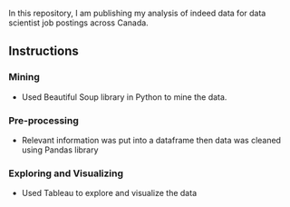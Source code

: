 In this repository, I am publishing my analysis of indeed data for data scientist job postings across Canada.

## Instructions

### Mining
* Used Beautiful Soup library in Python to mine the data.

### Pre-processing
* Relevant information was put into a dataframe then data was cleaned using Pandas library

### Exploring and Visualizing
* Used Tableau to explore and visualize the data


